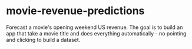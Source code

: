 # movie-revenue-predictions
Forecast a movie's opening weekend US revenue.  The goal is to build an app that take a movie title and does everything automatically - no pointing and clicking to build a dataset.
